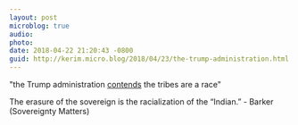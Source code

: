 ```yaml
---
layout: post
microblog: true
audio: 
photo: 
date: 2018-04-22 21:20:43 -0800
guid: http://kerim.micro.blog/2018/04/23/the-trump-administration.html
---
```

"the Trump administration [contends](https://www.politico.com/story/2018/04/22/trump-native-americans-historical-standing-492794) 
the tribes are a race"

The erasure of the sovereign is the racialization of the “Indian.” - Barker (Sovereignty Matters)
